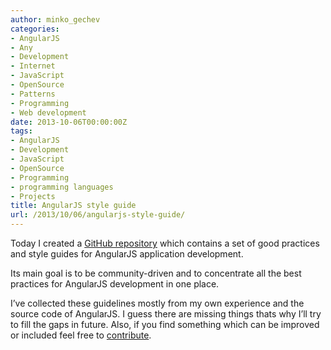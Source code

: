 ```yaml
---
author: minko_gechev
categories:
- AngularJS
- Any
- Development
- Internet
- JavaScript
- OpenSource
- Patterns
- Programming
- Web development
date: 2013-10-06T00:00:00Z
tags:
- AngularJS
- Development
- JavaScript
- OpenSource
- Programming
- programming languages
- Projects
title: AngularJS style guide
url: /2013/10/06/angularjs-style-guide/
---
```


Today I created a <a href="https://github.com/mgechev/angularjs-style-guide" target="_blank">GitHub repository</a> which contains a set of good practices and style guides for AngularJS application development.

Its main goal is to be community-driven and to concentrate all the best practices for AngularJS development in one place.

I&#8217;ve collected these guidelines mostly from my own experience and the source code of AngularJS. I guess there are missing things thats why I&#8217;ll try to fill the gaps in future. Also, if you find something which can be improved or included feel free to <a href="https://github.com/mgechev/angularjs-style-guide" target="_blank">contribute</a>.